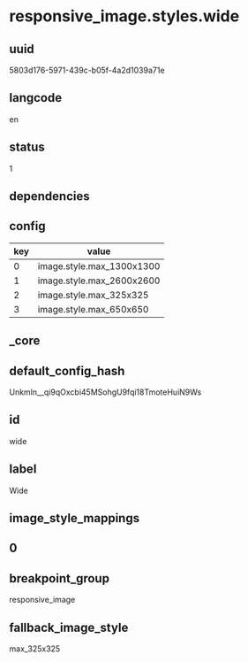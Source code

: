 # responsive_image.styles.wide

## uuid
5803d176-5971-439c-b05f-4a2d1039a71e

## langcode
en

## status
1

## dependencies

## config
|key|value|
|-|-|
|0|image.style.max_1300x1300|
|1|image.style.max_2600x2600|
|2|image.style.max_325x325|
|3|image.style.max_650x650|


## _core

## default_config_hash
Unkmln__qi9qOxcbi45MSohgU9fqi18TmoteHuiN9Ws

## id
wide

## label
Wide

## image_style_mappings

## 0

## breakpoint_group
responsive_image

## fallback_image_style
max_325x325
